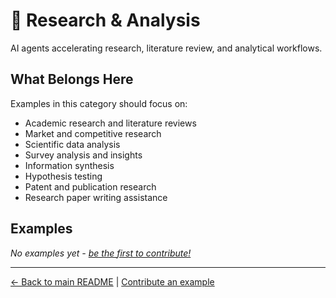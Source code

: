 # 🔬 Research & Analysis

AI agents accelerating research, literature review, and analytical workflows.

## What Belongs Here

Examples in this category should focus on:
- Academic research and literature reviews
- Market and competitive research
- Scientific data analysis
- Survey analysis and insights
- Information synthesis
- Hypothesis testing
- Patent and publication research
- Research paper writing assistance

## Examples

*No examples yet - [be the first to contribute!](../../CONTRIBUTING.md)*

---

[← Back to main README](../../README.md) | [Contribute an example](../../CONTRIBUTING.md)
